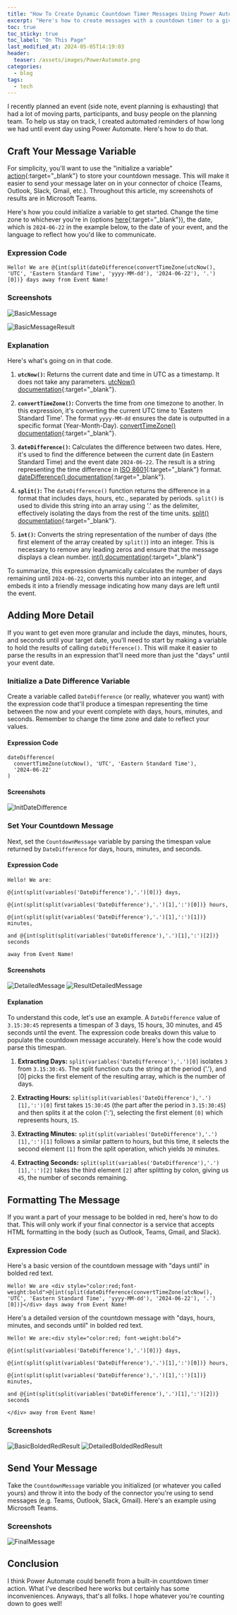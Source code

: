 ```yaml
---
title: "How To Create Dynamic Countdown Timer Messages Using Power Automate"
excerpt: "Here's how to create messages with a countdown timer to a given date using Power Automate."
toc: true
toc_sticky: true
toc_label: "On This Page"
last_modified_at: 2024-05-05T14:19:03
header:
  teaser: /assets/images/PowerAutomate.png
categories:
  - blog
tags:
  - tech
---
```


I recently planned an event (side note, event planning is exhausting) that had a lot of moving parts, participants, and busy people on the planning team. To help us stay on track, I created automated reminders of how long we had until event day using Power Automate. Here's how to do that.

## Craft Your Message Variable

For simplicity, you'll want to use the "initialize a variable" [action](https://learn.microsoft.com/en-us/power-automate/create-variable-store-values?tabs=classic-designer#initialize-a-variable){:target="_blank"} to store your countdown message. This will make it easier to send your message later on in your connector of choice (Teams, Outlook, Slack, Gmail, etc.). Throughout this article, my screenshots of results are in Microsoft Teams.

Here's how you could initialize a variable to get started. Change the time zone to whichever you're in (options [here](https://learn.microsoft.com/en-us/windows-hardware/manufacture/desktop/default-time-zones?view=windows-11#time-zones){:target="_blank"}), the date, which is `2024-06-22` in the example below, to the date of your event, and the language to reflect how you'd like to communicate.

### Expression Code

```
Hello! We are @{int(split(dateDifference(convertTimeZone(utcNow(), 'UTC', 'Eastern Standard Time', 'yyyy-MM-dd'), '2024-06-22'), '.')[0])} days away from Event Name!
```

### Screenshots

![BasicMessage](/assets/images/PA-BasicMessage.png)

![BasicMessageResult](/assets/images/PA-ResultBasicMessage.png)

### Explanation

Here's what's going on in that code.

1. **`utcNow()`:** Returns the current date and time in UTC as a timestamp. It does not take any parameters. [utcNow() documentation](https://learn.microsoft.com/en-us/azure/logic-apps/workflow-definition-language-functions-reference#utcnow){:target="_blank"}.

2. **`convertTimeZone()`:** Converts the time from one timezone to another. In this expression, it's converting the current UTC time to 'Eastern Standard Time'. The format `yyyy-MM-dd` ensures the date is outputted in a specific format (Year-Month-Day). [convertTimeZone() documentation](https://learn.microsoft.com/en-us/azure/logic-apps/workflow-definition-language-functions-reference#converttimezone){:target="_blank"}.

3. **`dateDifference()`:** Calculates the difference between two dates. Here, it's used to find the difference between the current date (in Eastern Standard Time) and the event date `2024-06-22`. The result is a string representing the time difference in [ISO 8601](https://en.wikipedia.org/wiki/ISO_8601){:target="_blank"} format. [dateDifference() documentation](https://learn.microsoft.com/en-us/azure/logic-apps/workflow-definition-language-functions-reference#datedifference){:target="_blank"}.

4. **`split()`:** The `dateDifference()` function returns the difference in a format that includes days, hours, etc., separated by periods. `split()` is used to divide this string into an array using '.' as the delimiter, effectively isolating the days from the rest of the time units. [split() documentation](https://learn.microsoft.com/en-us/azure/logic-apps/workflow-definition-language-functions-reference#split){:target="_blank"}.

5. **`int()`:** Converts the string representation of the number of days (the first element of the array created by `split()`) into an integer. This is necessary to remove any leading zeros and ensure that the message displays a clean number. [int() documentation](https://learn.microsoft.com/en-us/azure/logic-apps/workflow-definition-language-functions-reference#int){:target="_blank"}

To summarize, this expression dynamically calculates the number of days remaining until `2024-06-22`, converts this number into an integer, and embeds it into a friendly message indicating how many days are left until the event.

## Adding More Detail

If you want to get even more granular and include the days, minutes, hours, and seconds until your target date, you'll need to start by making a variable to hold the results of calling `dateDifference()`. This will make it easier to parse the results in an expression that'll need more than just the "days" until your event date.

### Initialize a Date Difference Variable

Create a variable called `DateDifference` (or really, whatever you want) with the expression code that'll produce a timespan representing the time between the now and your event complete with days, hours, minutes, and seconds. Remember to change the time zone and date to reflect your values.

#### Expression Code

```
dateDifference(
  convertTimeZone(utcNow(), 'UTC', 'Eastern Standard Time'), 
  '2024-06-22'
)
```

#### Screenshots

![InitDateDifference](/assets/images/PA-InitDateDifference.png)

### Set Your Countdown Message

Next, set the `CountdownMessage` variable by parsing the timespan value returned by `DateDifference` for days, hours, minutes, and seconds.

#### Expression Code

```
Hello! We are:

@{int(split(variables('DateDifference'),'.')[0])} days,

@{int(split(split(variables('DateDifference'),'.')[1],':')[0])} hours,
 
@{int(split(split(variables('DateDifference'),'.')[1],':')[1])} minutes, 

and @{int(split(split(variables('DateDifference'),'.')[1],':')[2])} seconds 

away from Event Name!
```

#### Screenshots

![DetailedMessage](/assets/images/PA-DetailedMessage.png)
![ResultDetailedMessage](/assets/images/PA-ResultDetailedMessage.png)

#### Explanation

To understand this code, let's use an example. A `DateDifference` value of `3.15:30:45` represents a timespan of 3 days, 15 hours, 30 minutes, and 45 seconds until the event. The expression code breaks down this value to populate the countdown message accurately. Here's how the code would parse this timespan.

1. **Extracting Days:** `split(variables('DateDifference'),'.')[0]` isolates `3` from `3.15:30:45`. The split function cuts the string at the period ('.'), and [0] picks the first element of the resulting array, which is the number of days.

2. **Extracting Hours:** `split(split(variables('DateDifference'),'.')[1],':')[0]` first takes `15:30:45` (the part after the period in `3.15:30:45`) and then splits it at the colon (':'), selecting the first element `[0]` which represents hours, `15`.

3. **Extracting Minutes:** `split(split(variables('DateDifference'),'.')[1],':')[1]` follows a similar pattern to hours, but this time, it selects the second element `[1]` from the split operation, which yields `30` minutes.

4. **Extracting Seconds:** `split(split(variables('DateDifference'),'.')[1],':')[2]` takes the third element `[2]` after splitting by colon, giving us `45`, the number of seconds remaining.

## Formatting The Message

If you want a part of your message to be bolded in red, here's how to do that. This will only work if your final connector is a service that accepts HTML formatting in the body (such as Outlook, Teams, Gmail, and Slack).

### Expression Code

Here's a basic version of the countdown message with "days until" in bolded red text.

```
Hello! We are <div style="color:red;font-weight:bold">@{int(split(dateDifference(convertTimeZone(utcNow(), 'UTC', 'Eastern Standard Time', 'yyyy-MM-dd'), '2024-06-22'), '.')[0])}</div> days away from Event Name!
```

Here's a detailed version of the countdown message with "days, hours, minutes, and seconds until" in bolded red text.

```
Hello! We are:<div style="color:red; font-weight:bold">

@{int(split(variables('DateDifference'),'.')[0])} days,

@{int(split(split(variables('DateDifference'),'.')[1],':')[0])} hours,
 
@{int(split(split(variables('DateDifference'),'.')[1],':')[1])} minutes, 

and @{int(split(split(variables('DateDifference'),'.')[1],':')[2])} seconds 

</div> away from Event Name!
```

### Screenshots

![BasicBoldedRedResult](/assets/images/PA-BasicBoldedRedResult.png)
![DetailedBoldedRedResult](/assets/images/PA-DetailedBoldedRedResult.png)

## Send Your Message

Take the `CountdownMessage` variable you initialized (or whatever you called yours) and throw it into the body of the connector you're using to send messages (e.g. Teams, Outlook, Slack, Gmail). Here's an example using Microsoft Teams.

### Screenshots

![FinalMessage](/assets/images/PA-FinalMessagSend.png)

## Conclusion

I think Power Automate could benefit from a built-in countdown timer action. What I've described here works but certainly has some inconveniences. Anyways, that's all folks. I hope whatever you're counting down to goes well!
